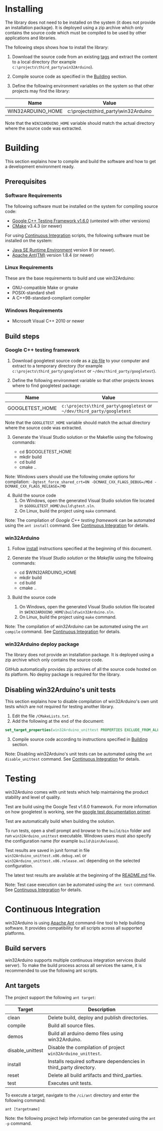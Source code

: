 # Installing #

The library does not need to be installed on the system (it does not provide an installation package). It is deployed using a zip archive which only contains the source code which must be compiled to be used by other applications and libraries.

The following steps shows how to install the library:

1) Download the source code from an existing [tags](http://github.com/end2endzone/win32Arduino/tags) and extract the content to a local directory (for example `c:\projects\third_party\win32Arduino`).

2) Compile source code as specified in the [Building](#building) section.

3) Define the following environment variables on the system so that other projects may find the library:

| Name                     | Value                                        |
|--------------------------|----------------------------------------------|
|  WIN32ARDUINO_HOME       | c:\projects\third_party\win32Arduino         |

Note that the `WIN32ARDUINO_HOME` variable should match the actual directory where the source code was extracted.




# Building #

This section explains how to compile and build the software and how to get a development environment ready.




## Prerequisites ##


### Software Requirements ###
The following software must be installed on the system for compiling source code:

* [Google C++ Testing Framework v1.6.0](https://github.com/google/googletest/tree/release-1.6.0) (untested with other versions)
* [CMake](http://www.cmake.org/) v3.4.3 (or newer)


For using [Continuous Integration](#continuous-integration) scripts, the following software must be installed on the system:

* [Java SE Runtime Environment](http://www.oracle.com/technetwork/java/javase/downloads/index.html) version 8 (or newer).
* [Apache Ant(TM)](https://ant.apache.org/bindownload.cgi) version 1.8.4 (or newer)



### Linux Requirements ###

These are the base requirements to build and use win32Arduino:

  * GNU-compatible Make or gmake
  * POSIX-standard shell
  * A C++98-standard-compliant compiler



### Windows Requirements ###

* Microsoft Visual C++ 2010 or newer




## Build steps ##

### Google C++ testing framework ###

1) Download googletest source code as a [zip file](https://github.com/google/googletest/archive/release-1.6.0.zip) to your computer and extract to a temporary directory (for example `c:\projects\third_party\googletest` or `~/dev/third_party/googletest`).

2) Define the following environment variable so that other projects knows where to find googletest package:

| Name                     | Value                                                                  |
|--------------------------|------------------------------------------------------------------------|
|  GOOGLETEST_HOME         | `c:\projects\third_party\googletest` or `~/dev/third_party/googletest` |

Note that the `GOOGLETEST_HOME` variable should match the actual directory where the source code was extracted.
 
3) Generate the Visual Studio solution or the Makefile using the following commands:

   * cd $GOOGLETEST_HOME
   * mkdir build
   * cd build
   * cmake ..

Note: Windows users should use the following cmake options for compilation: `-Dgtest_force_shared_crt=ON -DCMAKE_CXX_FLAGS_DEBUG=/MDd -DCMAKE_CXX_FLAGS_RELEASE=/MD`

4) Build the source code
   1) On Windows, open the generated Visual Studio solution file located in `$GOOGLETEST_HOME\build\gtest.sln`.
   2) On Linux, build the project using `make` command.

Note: The compilation of _Google C++ testing framework_ can be automated using the `ant install` command. See [Continuous Integration](#continuous-integration) for details.

 
 

### win32Arduino ###

1) Follow [install](#Installing) instructions specified at the beginning of this document.
 
2) Generate the _Visual Studio solution_ or the _Makefile_ using the following commands:

   * cd $WIN32ARDUINO_HOME
   * mkdir build
   * cd build
   * cmake ..

3) Build the source code
   1) On Windows, open the generated Visual Studio solution file located in `$WIN32ARDUINO_HOME\build\win32Arduino.sln`.
   2) On Linux, build the project using `make` command.

Note: The compilation of _win32Arduino_ can be automated using the `ant compile` command. See [Continuous Integration](#continuous-integration) for details.




### win32Arduino deploy package ###

The library does not provide an installation package. It is deployed using a zip archive which only contains the source code.

GitHub automatically provides zip archives of all the source code hosted on its platform. No deploy package is required for the library.




## Disabling win32Arduino's unit tests ##

This section explains how to disable compilation of win32Arduino's own unit tests which are not required for testing another library.

1) Edit the file `/CMakeLists.txt`.
2) Add the following at the end of the document: 

```CMake
set_target_properties(win32Arduino_unittest PROPERTIES EXCLUDE_FROM_ALL 1 EXCLUDE_FROM_DEFAULT_BUILD 1)
```

3) Compile source code according to instructions specified in [Building](#building) section.

Note: Disabling win32Arduino's unit tests can be automated using the `ant disable_unittest` command. See [Continuous Integration](#continuous-integration) for details.




# Testing #
win32Arduino comes with unit tests which help maintaining the product stability and level of quality.

Test are build using the Google Test v1.6.0 framework. For more information on how googletest is working, see the [google test documentation primer](https://github.com/google/googletest/blob/release-1.8.0/googletest/docs/V1_6_Primer.md).  

Test are automatically build when building the solution.

To run tests, open a shell prompt and browse to the `build/bin` folder and run `win32Arduino_unittest` executable. Windows users must also specify the configuration name (for example `build\bin\Release`).

Test results are saved in junit format in file `win32Arduino_unittest.x86.debug.xml` or `win32Arduino_unittest.x86.release.xml` depending on the selected configuration.

The latest test results are available at the beginning of the [README.md](README.md) file.

Note: Test case execution can be automated using the `ant test` command. See [Continuous Integration](#continuous-integration) for details.




# Continuous Integration #

win32Arduino is using [Apache Ant](https://ant.apache.org/index.html) command-line tool to help building software. It provides compatibility for all scripts across all supported platforms.




## Build servers ##

win32Arduino supports multiple continuous integration services (build server). To make the build process across all services the same, it is recommended to use the following ant scripts.




## Ant targets ##

The project support the following `ant target`:

| Target           | Description                                                                                      |
|------------------|--------------------------------------------------------------------------------------------------|
| clean            | Delete build, deploy and publish directories.                                                    |
| compile          | Build all source files.                                                                          |
| demos            | Build all arduino demo files using win32Arduino.                                                 |
| disable_unittest | Disable the compilation of project `win32Arduino_unittest`.                                      |
| install          | Installs required software dependencies in third_party directory.                                |
| reset            | Delete all build artifacts and third_parties.                                                    |
| test             | Executes unit tests.                                                                             |


To execute a target, navigate to the `/ci/ant` directory and enter the following command:
```
ant [targetname]
```

Note: the following project help information can be generated using the `ant -p` command.